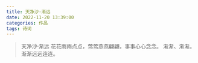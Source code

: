 ```yaml
---
title: 天净沙·渐远
date: 2022-11-20 13:39:00
categories: 作品
tags: 诗词
---
```


> 
> 天净沙·渐远
> 花花雨雨点点，莺莺燕燕翩翩，事事心心念念。
> 渐渐、渐渐。渐渐远远连连。
> 